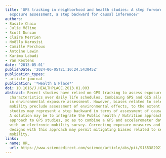 ```yaml
---
title: 'GPS tracking in neighborhood and health studies: A step forward for environmental
  exposure assessment, a step backward for causal inference?'
authors:
- Basile Chaix
- Julie Méline
- Scott Duncan
- Claire Merrien
- Noëlla Karusisi
- Camille Perchoux
- Antoine Lewin
- Karima Labadi
- Yan Kestens
date: '2013-05-01'
publishDate: '2024-06-05T21:10:24.543045Z'
publication_types:
- article-journal
publication: '*Health & Place*'
doi: 10.1016/J.HEALTHPLACE.2013.01.003
abstract: Recent studies have relied on GPS tracking to assess exposure to environmental
  characteristics over daily life schedules. Combining GPS and GIS allows for advances
  in environmental exposure assessment. However, biases related to selective daily
  mobility preclude assessment of environmental effects, to the extent that these
  studies may represent a step backward in terms of assessment of causal effects.
  A solution may be to integrate the Public health / Nutrition approach and the Transportation
  approach to GPS studies, so as to combine a GPS and accelerometer data collection
  with an electronic mobility survey. Correcting exposure measures and improving study
  designs with this approach may permit mitigating biases related to selective daily
  mobility.
links:
- name: URL
  url: https://www.sciencedirect.com/science/article/abs/pii/S1353829213000099
---
```

